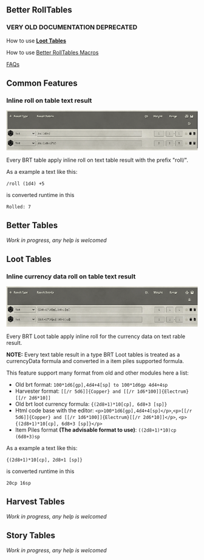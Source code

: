 ## Better RollTables

### VERY OLD DOCUMENTATION DEPRECATED

How to use [**Loot Tables**](./old/Loot-Tables.md)

How to use [Better RollTables Macros](./old/API-for-macros-and-modules#how-to-roll-tables-from-macros)

[FAQs](./old/FAQ.md)

## Common Features

### Inline roll on table text result

![](./img/common_type_inline_data_roll.png)

Every BRT table apply inline roll on text table result with the prefix "roll/".

As a example a text like this:

```
/roll (1d4) +5
```

is converted runtime in this

```
Rolled: 7
```

## Better Tables

*Work in progress, any help is welcomed*

## Loot Tables


### Inline currency data roll on table text result

![](./img/loot_type_inline_currency_data_roll.png)

Every BRT Loot table apply inline roll for the currency data on text rable result. 

**NOTE:** Every text table result in a type BRT Loot tables is treated as a currencyData formula and converted in a item piles supported formula.

This feature support many format from old and other modules here a list:

- Old brt format: `100*1d6[gp],4d4+4[sp] to 100*1d6gp 4d4+4sp`
- Harvester format: `[[/r 5d6]]{Copper} and [[/r 1d6*100]]{Electrum}[[/r 2d6*10]]`
- Old brt loot currency formula: `{(2d8+1)*10[cp], 6d8+3 [sp]}`
- Html code base with the editor: `<p>100*1d6[gp],4d4+4[sp]</p>`,`<p>[[/r 5d6]]{Copper} and [[/r 1d6*100]]{Electrum}[[/r 2d6*10]]</p>`, `<p>{(2d8+1)*10[cp], 6d8+3 [sp]}</p>`
- Item Piles format **(The advisable format to use)**: `((2d8+1)*10)cp (6d8+3)sp`

As a example a text like this:

```
{(2d8+1)*10[cp], 2d8+1 [sp]}
```

is converted runtime in this 

```
20cp 16sp
```



## Harvest Tables

*Work in progress, any help is welcomed*

## Story Tables

*Work in progress, any help is welcomed*
